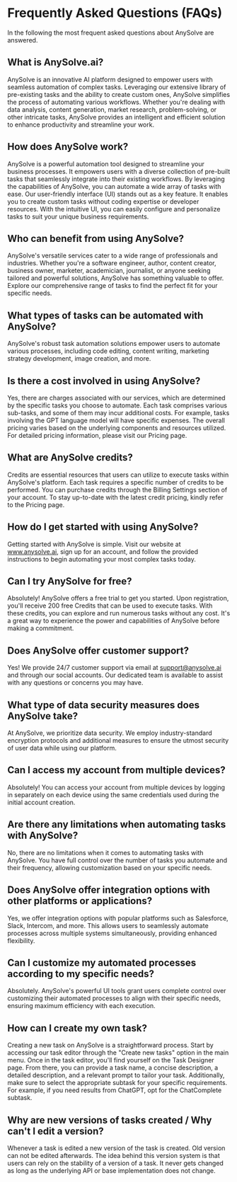 # Frequently Asked Questions (FAQs)

In the following the most frequent asked questions about AnySolve are answered.

## What is AnySolve.ai?

AnySolve is an innovative AI platform designed to empower users with seamless automation of complex tasks. Leveraging our extensive library of pre-existing tasks and the ability to create custom ones, AnySolve simplifies the process of automating various workflows. Whether you're dealing with data analysis, content generation, market research, problem-solving, or other intricate tasks, AnySolve provides an intelligent and efficient solution to enhance productivity and streamline your work.

## How does AnySolve work?

AnySolve is a powerful automation tool designed to streamline your business processes. It empowers users with a diverse collection of pre-built tasks that seamlessly integrate into their existing workflows. By leveraging the capabilities of AnySolve, you can automate a wide array of tasks with ease. Our user-friendly interface (UI) stands out as a key feature. It enables you to create custom tasks without coding expertise or developer resources. With the intuitive UI, you can easily configure and personalize tasks to suit your unique business requirements.

## Who can benefit from using AnySolve?

AnySolve's versatile services cater to a wide range of professionals and industries. Whether you're a software engineer, author, content creator, business owner, marketer, academician, journalist, or anyone seeking tailored and powerful solutions, AnySolve has something valuable to offer. Explore our comprehensive range of tasks to find the perfect fit for your specific needs. 

## What types of tasks can be automated with AnySolve?

AnySolve's robust task automation solutions empower users to automate various processes, including code editing, content writing, marketing strategy development, image creation, and more.

## Is there a cost involved in using AnySolve?

Yes, there are charges associated with our services, which are determined by the specific tasks you choose to automate. Each task comprises various sub-tasks, and some of them may incur additional costs. For example, tasks involving the GPT language model will have specific expenses. The overall pricing varies based on the underlying components and resources utilized. For detailed pricing information, please visit our Pricing page.

## What are AnySolve credits?

Credits are essential resources that users can utilize to execute tasks within AnySolve's platform. Each task requires a specific number of credits to be performed. You can purchase credits through the Billing Settings section of your account. To stay up-to-date with the latest credit pricing, kindly refer to the Pricing page.

## How do I get started with using AnySolve?

Getting started with AnySolve is simple. Visit our website at www.anysolve.ai, sign up for an account, and follow the provided instructions to begin automating your most complex tasks today.

## Can I try AnySolve for free?

Absolutely! AnySolve offers a free trial to get you started. Upon registration, you'll receive 200 free Credits that can be used to execute tasks. With these credits, you can explore and run numerous tasks without any cost. It's a great way to experience the power and capabilities of AnySolve before making a commitment.

## Does AnySolve offer customer support?

Yes! We provide 24/7 customer support via email at support@anysolve.ai and through our social accounts. Our dedicated team is available to assist with any questions or concerns you may have.

## What type of data security measures does AnySolve take?

At AnySolve, we prioritize data security. We employ industry-standard encryption protocols and additional measures to ensure the utmost security of user data while using our platform.

## Can I access my account from multiple devices?

Absolutely! You can access your account from multiple devices by logging in separately on each device using the same credentials used during the initial account creation.

## Are there any limitations when automating tasks with AnySolve?

No, there are no limitations when it comes to automating tasks with AnySolve. You have full control over the number of tasks you automate and their frequency, allowing customization based on your specific needs.

## Does AnySolve offer integration options with other platforms or applications?

Yes, we offer integration options with popular platforms such as Salesforce, Slack, Intercom, and more. This allows users to seamlessly automate processes across multiple systems simultaneously, providing enhanced flexibility.

## Can I customize my automated processes according to my specific needs?

Absolutely. AnySolve's powerful UI tools grant users complete control over customizing their automated processes to align with their specific needs, ensuring maximum efficiency with each execution.

## How can I create my own task?

Creating a new task on AnySolve is a straightforward process. Start by accessing our task editor through the "Create new tasks" option in the main menu. Once in the task editor, you'll find yourself on the Task Designer page. From there, you can provide a task name, a concise description, a detailed description, and a relevant prompt to tailor your task. Additionally, make sure to select the appropriate subtask for your specific requirements. For example, if you need results from ChatGPT, opt for the ChatComplete subtask.

## Why are new versions of tasks created / Why can't I edit a version?

Whenever a task is edited a new version of the task is created. Old version can not be edited afterwards. The idea behind this version system is that users can rely on the stability of a version of a task. It never gets changed as long as the underlying API or base implementation does not change.
